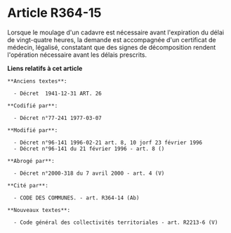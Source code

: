 # Article R364-15

Lorsque le moulage d'un cadavre est nécessaire avant l'expiration du délai de vingt-quatre heures, la demande est accompagnée
d'un certificat de médecin, légalisé, constatant que des signes de décomposition rendent l'opération nécessaire avant les
délais prescrits.

**Liens relatifs à cet article**

	**Anciens textes**:

	  - Décret  1941-12-31 ART. 26

	**Codifié par**:

	  - Décret n°77-241 1977-03-07

	**Modifié par**:

	  - Décret n°96-141 1996-02-21 art. 8, 10 jorf 23 février 1996
	  - Décret n°96-141 du 21 février 1996 - art. 8 ()

	**Abrogé par**:

	  - Décret n°2000-318 du 7 avril 2000 - art. 4 (V)

	**Cité par**:

	  - CODE DES COMMUNES. - art. R364-14 (Ab)

	**Nouveaux textes**:

	  - Code général des collectivités territoriales - art. R2213-6 (V)
